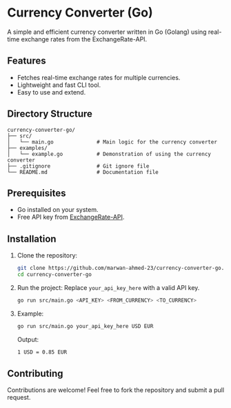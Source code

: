 # Currency Converter (Go)

A simple and efficient currency converter written in Go (Golang) using real-time exchange rates from the ExchangeRate-API.

## Features
- Fetches real-time exchange rates for multiple currencies.
- Lightweight and fast CLI tool.
- Easy to use and extend.

## Directory Structure
```plaintext
currency-converter-go/
├── src/
│   └── main.go              # Main logic for the currency converter
├── examples/
│   └── example.go           # Demonstration of using the currency converter
├── .gitignore               # Git ignore file
└── README.md                # Documentation file
```

## Prerequisites
- Go installed on your system.
- Free API key from [ExchangeRate-API](https://www.exchangerate-api.com).

## Installation
1. Clone the repository:

    ```bash
    git clone https://github.com/marwan-ahmed-23/currency-converter-go.git
    cd currency-converter-go
    ```

2. Run the project: Replace `your_api_key_here` with a valid API key.

    ```bash
    go run src/main.go <API_KEY> <FROM_CURRENCY> <TO_CURRENCY>
    ```

3. Example:

    ```bash
    go run src/main.go your_api_key_here USD EUR
    ```

    Output:

    ```bash
    1 USD = 0.85 EUR
    ```

## Contributing
Contributions are welcome! Feel free to fork the repository and submit a pull request.
